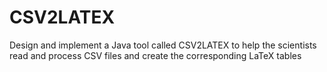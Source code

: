 # CSV2LATEX
Design and implement a Java tool called CSV2LATEX to help the scientists read  and process CSV files and create the corresponding LaTeX tables
